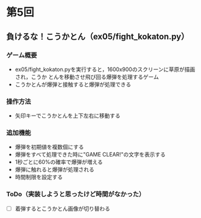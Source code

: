 # 第5回
## 負けるな！こうかとん（ex05/fight_kokaton.py）
### ゲーム概要
- ex05/fight_kokaton.pyを実行すると，1600x900のスクリーンに草原が描画され，こうか
とんを移動させ飛び回る爆弾を処理するゲーム
- こうかとんが爆弾と接触すると爆弾が処理できる
### 操作方法
- 矢印キーでこうかとんを上下左右に移動する
### 追加機能
- 爆弾を初期値を複数個にする
- 爆弾をすべて処理できた時に"GAME CLEAR!"の文字を表示する
- 1秒ごとに60%の確率で爆弾が増える
- 爆弾に触れると爆弾が処理される
- 時間制限を設定する
### ToDo（実装しようと思ったけど時間がなかった）
- [ ] 着弾するとこうかとん画像が切り替わる